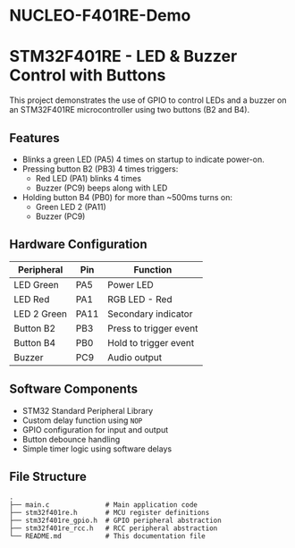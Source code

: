 # NUCLEO-F401RE-Demo
# STM32F401RE - LED & Buzzer Control with Buttons

This project demonstrates the use of GPIO to control LEDs and a buzzer on an STM32F401RE microcontroller using two buttons (B2 and B4).

## Features

- Blinks a green LED (PA5) 4 times on startup to indicate power-on.
- Pressing button B2 (PB3) 4 times triggers:
  - Red LED (PA1) blinks 4 times
  - Buzzer (PC9) beeps along with LED
- Holding button B4 (PB0) for more than ~500ms turns on:
  - Green LED 2 (PA11)
  - Buzzer (PC9)

## Hardware Configuration

| Peripheral     | Pin     | Function               |
|----------------|---------|------------------------|
| LED Green      | PA5     | Power LED              |
| LED Red        | PA1     | RGB LED - Red          |
| LED 2 Green    | PA11    | Secondary indicator    |
| Button B2      | PB3     | Press to trigger event |
| Button B4      | PB0     | Hold to trigger event  |
| Buzzer         | PC9     | Audio output           |

## Software Components

- STM32 Standard Peripheral Library
- Custom delay function using `NOP`
- GPIO configuration for input and output
- Button debounce handling
- Simple timer logic using software delays

## File Structure

```text
.
├── main.c              # Main application code
├── stm32f401re.h       # MCU register definitions
├── stm32f401re_gpio.h  # GPIO peripheral abstraction
├── stm32f401re_rcc.h   # RCC peripheral abstraction
└── README.md           # This documentation file

